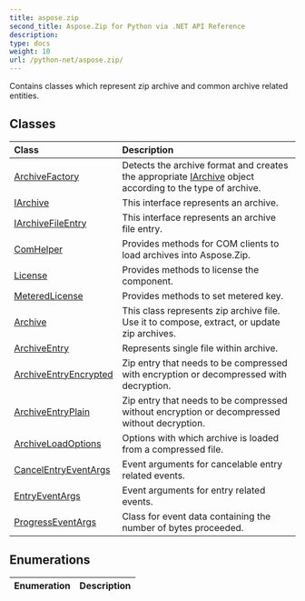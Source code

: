 ```yaml
---
title: aspose.zip
second_title: Aspose.Zip for Python via .NET API Reference
description: 
type: docs
weight: 10
url: /python-net/aspose.zip/
---
```



Contains classes which represent zip archive and common archive related entities.

## Classes
| Class | Description |
| :- | :- |
|[ArchiveFactory](/zip/python-net/aspose.zip/archivefactory/)|Detects the archive format and creates the appropriate [IArchive](/zip/python-net/aspose.zip/iarchive/) object according to the type of archive.|
|[IArchive](/zip/python-net/aspose.zip/iarchive/)|This interface represents an archive.|
|[IArchiveFileEntry](/zip/python-net/aspose.zip/iarchivefileentry/)|This interface represents an archive file entry.|
|[ComHelper](/zip/python-net/aspose.zip/comhelper/)|Provides methods for COM clients to load archives into Aspose.Zip.|
|[License](/zip/python-net/aspose.zip/license/)|Provides methods to license the component.|
|[MeteredLicense](/zip/python-net/aspose.zip/meteredlicense/)|Provides methods to set metered key.|
|[Archive](/zip/python-net/aspose.zip/archive/)|This class represents zip archive file. Use it to compose, extract, or update zip archives.|
|[ArchiveEntry](/zip/python-net/aspose.zip/archiveentry/)|Represents single file within archive.|
|[ArchiveEntryEncrypted](/zip/python-net/aspose.zip/archiveentryencrypted/)|Zip entry that needs to be compressed with encryption or decompressed with decryption.|
|[ArchiveEntryPlain](/zip/python-net/aspose.zip/archiveentryplain/)|Zip entry that needs to be compressed without encryption or decompressed without decryption.|
|[ArchiveLoadOptions](/zip/python-net/aspose.zip/archiveloadoptions/)|Options with which archive is loaded from a compressed file.|
|[CancelEntryEventArgs](/zip/python-net/aspose.zip/cancelentryeventargs/)|Event arguments for cancelable entry related events.|
|[EntryEventArgs](/zip/python-net/aspose.zip/entryeventargs/)|Event arguments for entry related events.|
|[ProgressEventArgs](/zip/python-net/aspose.zip/progresseventargs/)|Class for event data containing the number of bytes proceeded.|
## Enumerations
| Enumeration | Description |
| :- | :- |
